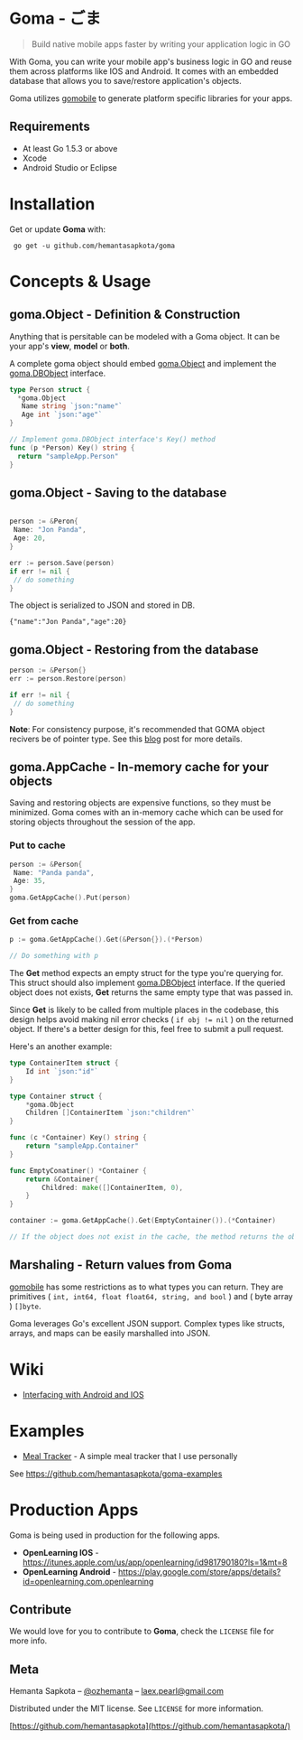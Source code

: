 # Goma - ごま #
> Build native mobile apps faster by writing your application logic in GO

With Goma, you can write your mobile app's business logic in GO and reuse them across platforms like IOS and Android. It comes with an embedded database that allows you to save/restore application's objects.

Goma utilizes [gomobile](https://godoc.org/golang.org/x/mobile/cmd/gomobile) to generate platform specific libraries for your apps.

## Requirements

- At least Go 1.5.3 or above
- Xcode
- Android Studio or Eclipse

# Installation

Get or update **Goma** with:

` go get -u github.com/hemantasapkota/goma`

# Concepts & Usage

## goma.Object - Definition & Construction ##

Anything that is persitable can be modeled with a Goma object. It can be your app's **view**, **model** or **both**.

A complete goma object should embed [goma.Object](object.go) and implement the [goma.DBObject](object.go) interface.

```go
type Person struct {
  *goma.Object
   Name string `json:"name"`
   Age int `json:"age"`
}

// Implement goma.DBObject interface's Key() method
func (p *Person) Key() string {
  return "sampleApp.Person"
}
```

## goma.Object - Saving to the database ##

```go

person := &Peron{
 Name: "Jon Panda",
 Age: 20,
}

err := person.Save(person)
if err != nil {
 // do something
}

```

The object is serialized to JSON and stored in DB.

```
{"name":"Jon Panda","age":20}
```

## goma.Object - Restoring from the database ##

```go
person := &Person{}
err := person.Restore(person)

if err != nil {
 // do something
}
```
**Note**: For consistency purpose, it's recommended that GOMA object recivers be of pointer type. See this [blog](https://nathanleclaire.com/blog/2014/08/09/dont-get-bitten-by-pointer-vs-non-pointer-method-receivers-in-golang/) post for more details.

## goma.AppCache - In-memory cache for your objects ##

Saving and restoring objects are expensive functions, so they must be minimized. Goma comes with an in-memory cache which can be used for storing objects throughout the session of the app.

### Put to cache ###
```go
person := &Person{
 Name: "Panda panda",
 Age: 35,
}
goma.GetAppCache().Put(person)
```

### Get from cache ###
```go
p := goma.GetAppCache().Get(&Person{}).(*Person)

// Do something with p
```

The **Get** method expects an empty struct for the type you're querying for. This struct should also implement [goma.DBObject](object.go) interface.  If the queried object does not exists, **Get** returns the same empty type that was passed in. 

Since **Get** is likely to be called from multiple places in the codebase, this design helps avoid making nil error checks ( `if obj != nil` ) on the returned object. If there's a better design for this, feel free to submit a pull request.

Here's an another example:

```go
type ContainerItem struct {
    Id int `json:"id"`
}

type Container struct {
    *goma.Object
    Children []ContainerItem `json:"children"`
}

func (c *Container) Key() string {
    return "sampleApp.Container"
}

func EmptyConatiner() *Container {
    return &Container{
        Childred: make([]ContainerItem, 0),
    }
}

container := goma.GetAppCache().Get(EmptyContainer()).(*Container)

// If the object does not exist in the cache, the method returns the object returned by EmptyContainer()

```

## Marshaling - Return values from Goma ##

[gomobile](https://godoc.org/golang.org/x/mobile/cmd/gomobile) has some restrictions as to what types you can return. They are primitives ( ```int, int64, float float64, string, and bool``` ) and ( byte array ) ```[]byte```. 

Goma leverages Go's excellent JSON support. Complex types like structs, arrays, and maps can be easily marshalled into JSON.

# Wiki
* [Interfacing with Android and IOS](https://github.com/hemantasapkota/goma/wiki/Interfacing-with-Android-and-IOS)

# Examples

* [Meal Tracker](https://github.com/hemantasapkota/goma-examples/tree/master/fitness) - A simple meal tracker that I use personally

See https://github.com/hemantasapkota/goma-examples

# Production Apps

Goma is being used in production for the following apps.

* **OpenLearning IOS** - https://itunes.apple.com/us/app/openlearning/id981790180?ls=1&mt=8
* **OpenLearning Android** - https://play.google.com/store/apps/details?id=openlearning.com.openlearning

## Contribute

We would love for you to contribute to **Goma**, check the ``LICENSE`` file for more info.

## Meta

Hemanta Sapkota – [@ozhemanta](https://twitter.com/ozhemanta) – laex.pearl@gmail.com

Distributed under the MIT license. See ``LICENSE`` for more information.

[https://github.com/hemantasapkota](https://github.com/hemantasapkota/)
